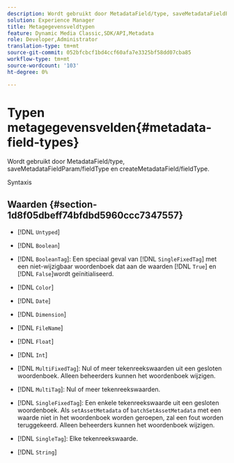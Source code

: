 ```yaml
---
description: Wordt gebruikt door MetadataField/type, saveMetadataFieldParam/fieldType en createMetadataField/fieldType.
solution: Experience Manager
title: Metagegevensveldtypen
feature: Dynamic Media Classic,SDK/API,Metadata
role: Developer,Administrator
translation-type: tm+mt
source-git-commit: 052bfcbcf1bd4ccf60afa7e3325bf58dd07cba85
workflow-type: tm+mt
source-wordcount: '103'
ht-degree: 0%

---
```



# Typen metagegevensvelden{#metadata-field-types}

Wordt gebruikt door MetadataField/type, saveMetadataFieldParam/fieldType en createMetadataField/fieldType.

Syntaxis

## Waarden {#section-1d8f05dbeff74bfdbd5960ccc7347557}

* [!DNL `Untyped`]
* [!DNL `Boolean`]
* [!DNL `BooleanTag`]: Een speciaal geval van  [!DNL `SingleFixedTag`] met een niet-wijzigbaar woordenboek dat aan de waarden  [!DNL `True`] en  [!DNL `False`]wordt geïnitialiseerd.

* [!DNL `Color`]
* [!DNL `Date`]
* [!DNL `Dimension`]
* [!DNL `FileName`]
* [!DNL `Float`]
* [!DNL `Int`]
* [!DNL `MultiFixedTag`]: Nul of meer tekenreekswaarden uit een gesloten woordenboek. Alleen beheerders kunnen het woordenboek wijzigen.
* [!DNL `MultiTag`]: Nul of meer tekenreekswaarden.
* [!DNL `SingleFixedTag`]: Een enkele tekenreekswaarde uit een gesloten woordenboek. Als `setAssetMetadata` of `batchSetAssetMetadata` met een waarde niet in het woordenboek worden geroepen, zal een fout worden teruggekeerd. Alleen beheerders kunnen het woordenboek wijzigen.

* [!DNL `SingleTag`]: Elke tekenreekswaarde.
* [!DNL `String`]

